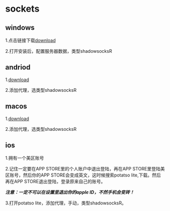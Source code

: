 # sockets

## windows

1.点击链接下载[download](https://github.com/shadowsocksr-backup/shadowsocksr-csharp/releases/download/4.7.0/ShadowsocksR-4.7.0-win.7z)

2.打开安装后，配置服务器数据，类型shadowsocksR

## andriod

1.[download](https://github.com/shadowsocksr-backup/shadowsocksr-android/releases/download/3.4.0.8/shadowsocksr-release.apk)

2.添加代理，选类型shadowsocksR

## macos

1.[download](https://github.com/qinyuhang/ShadowsocksX-NG-R/releases/download/1.4.4-r8/ShadowsocksX-NG-R8.dmg)

2.添加代理，选类型shadowsocksR

## ios

1.拥有一个美区账号

2.记住一定要在APP STORE里的个人账户中退出登陆，再在APP STORE里登陆美区账号，然后你的APP STORE会变成英文，这时候搜索potatso lite,下载。然后再在APP STORE退出登陆，登录原来自己的账号。

___注意：一定不可以在设置里退出你的apple ID，不然手机会变砖！___

3.打开potatso lite，添加代理，手动，类型shadowsocksR。
